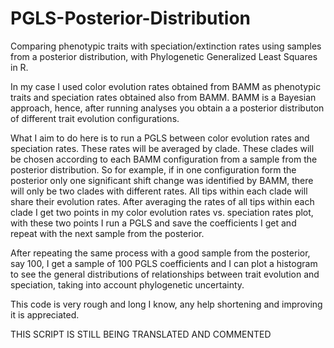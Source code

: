 # PGLS-Posterior-Distribution
Comparing phenotypic traits with speciation/extinction rates using samples from a posterior distribution, with Phylogenetic Generalized Least Squares in R.

In my case I used color evolution rates obtained from BAMM as phenotypic traits and speciation rates obtained also from BAMM. BAMM is a Bayesian approach, hence, after running analyses you obtain a a posterior distributon of different trait evolution configurations.

What I aim to do here is to run a PGLS between color evolution rates and speciation rates. These rates will be averaged by clade. These clades will be chosen according to each BAMM configuration from a sample from the posterior distribution. So for example, if in one configuration form the posterior only one significant shift change was identified by BAMM, there will only be two clades with different rates. All tips within each clade will share their evolution rates. After averaging the rates of all tips within each clade I get two points in my color evolution rates vs. speciation rates plot, with these two points I run a PGLS and save the coefficients I get and repeat with the next sample from the posterior.

After repeating the same process with a good sample from the posterior, say 100, I get a sample of 100 PGLS coefficients and I can plot a histogram to see the general distributions of relationships between trait evolution and speciation, taking into account phylogenetic uncertainty.

This code is very rough and long I know, any help shortening and improving it is appreciated.

THIS SCRIPT IS STILL BEING TRANSLATED AND COMMENTED
